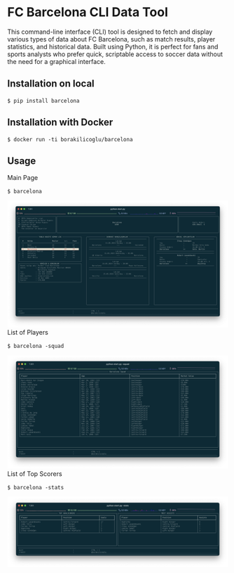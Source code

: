# FC Barcelona CLI Data Tool

This command-line interface (CLI) tool is designed to fetch and display various types of data about FC Barcelona, such as match results, player statistics, and historical data. Built using Python, it is perfect for fans and sports analysts who prefer quick, scriptable access to soccer data without the need for a graphical interface.

## Installation on local

```shell
$ pip install barcelona
```

## Installation with Docker

```shell
$ docker run -ti borakilicoglu/barcelona
```

## Usage

Main Page

```shell summary
$ barcelona
```

![](docs/main.png)
List of Players

```shell footballers
$ barcelona -squad
```

![](docs/squad.png)
List of Top Scorers

```shell footballers
$ barcelona -stats
```

![](docs/stats.png)
